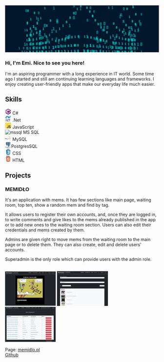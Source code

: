 ![](Baner.jpg)

### Hi, I'm Emi. Nice to see you here!
I'm an aspiring programmer with a long experience in IT world. Some time ago I started and still am continuing learning languages and frameworks. I enjoy creating user-friendly apps that make our everyday life much easier.

## Skills
<img src="https://raw.githubusercontent.com/devicons/devicon/master/icons/csharp/csharp-original.svg" alt="csharp" width="20" height="20"/> C#\
<img src="https://raw.githubusercontent.com/devicons/devicon/master/icons/dot-net/dot-net-original-wordmark.svg" alt="dotnet" width="20" height="20"/> .Net\
<img src="https://raw.githubusercontent.com/devicons/devicon/master/icons/javascript/javascript-original.svg" alt="javascript" width="20" height="20"/> JavaScript\
<img src="https://www.svgrepo.com/show/303229/microsoft-sql-server-logo.svg" alt="mssql" width="20" height="20"/> MS SQL\
 <img src="https://raw.githubusercontent.com/devicons/devicon/master/icons/mysql/mysql-original-wordmark.svg" alt="mysql" width="20" height="20"/> MySQL\
<img src="https://raw.githubusercontent.com/devicons/devicon/master/icons/postgresql/postgresql-original-wordmark.svg" alt="postgresql" width="20" height="20"/>PostgresSQL\
<img src="https://raw.githubusercontent.com/devicons/devicon/master/icons/css3/css3-original-wordmark.svg" alt="css3" width="20" height="20"/>  CSS \
<img src="https://raw.githubusercontent.com/devicons/devicon/master/icons/html5/html5-original-wordmark.svg" alt="html5" width="20" height="20"/> HTML

## Projects
### MEMIDŁO 
 It's an application with mems. It has few sections like main page, waiting room, top ten, show a random mem and find by tag.

It allows users to register their own accounts, and, once they are logged in, to write comments and give likes to the mems already published in the app or to add new ones to the waiting room section. Users can also edit their credentials and mems created by them.

Admins are given right to move mems from the waiting room to the main page or to delete them. They can also create, edit and delete users' accounts.

Superadmin is the only role which can provide users with the admin role.

\
<img src="https://github.com/emilia-wasilewska/emilia-wasilewska/blob/main/app.JPG" width="33%"/>
<img src="https://github.com/emilia-wasilewska/emilia-wasilewska/blob/main/usersprofile.JPG" width="33%"/>
<img src="https://github.com/emilia-wasilewska/emilia-wasilewska/blob/main/adminspanel.JPG" width="33%"/>

Page: <a href="https://memidlo.pl/">memidlo.pl<a/>\
<a href="https://github.com/emilia-wasilewska/Memidlo">Github<a/>






